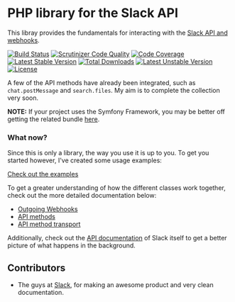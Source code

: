 PHP library for the Slack API
=============================

This libray provides the fundamentals for interacting with the [Slack API and webhooks](https://api.slack.com/).

[![Build Status](https://secure.travis-ci.org/cleentfaar/slack.svg)](http://travis-ci.org/cleentfaar/slack)
[![Scrutinizer Code Quality](https://scrutinizer-ci.com/g/cleentfaar/slack/badges/quality-score.png?b=master)](https://scrutinizer-ci.com/g/cleentfaar/slack/?branch=master)
[![Code Coverage](https://scrutinizer-ci.com/g/cleentfaar/slack/badges/coverage.png?b=master)](https://scrutinizer-ci.com/g/cleentfaar/slack/?branch=master)<br/>
[![Latest Stable Version](https://poser.pugx.org/cleentfaar/slack/v/stable.svg)](https://packagist.org/packages/cleentfaar/slack)
[![Total Downloads](https://poser.pugx.org/cleentfaar/slack/downloads.svg)](https://packagist.org/packages/cleentfaar/slack)
[![Latest Unstable Version](https://poser.pugx.org/cleentfaar/slack/v/unstable.svg)](https://packagist.org/packages/cleentfaar/slack)
[![License](https://poser.pugx.org/cleentfaar/slack/license.svg)](https://packagist.org/packages/cleentfaar/slack)

A few of the API methods have already been integrated, such as ``chat.postMessage`` and ``search.files``. My aim is to complete the collection very soon.

**NOTE:** If your project uses the Symfony Framework, you may be better off getting the related bundle [here](https://github.com/cleentfaar/CLSlackBundle).


### What now?

Since this is only a library, the way you use it is up to you.
To get you started however, I've created some usage examples:

[Check out the examples](Resources/doc/usage.md)

To get a greater understanding of how the different classes work together, check out the more detailed documentation below:

- [Outgoing Webhooks](Resources/doc/outgoing-webhooks.md)
- [API methods](Resources/doc/api-methods.md)
- [API method transport](Resources/doc/api-method-transport.md)

Additionally, check out the [API documentation](https://api.slack.com/) of Slack itself to get a
better picture of what happens in the background.


## Contributors

- The guys at [Slack](https://slack.com/), for making an awesome product and very clean documentation.
